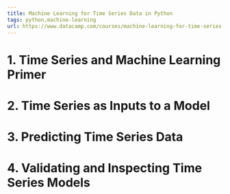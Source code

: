 ```yaml
---
title: Machine Learning for Time Series Data in Python
tags: python,machine-learning
url: https://www.datacamp.com/courses/machine-learning-for-time-series-data-in-python
---
```


# 1. Time Series and Machine Learning Primer


# 2. Time Series as Inputs to a Model


# 3. Predicting Time Series Data


# 4. Validating and Inspecting Time Series Models



